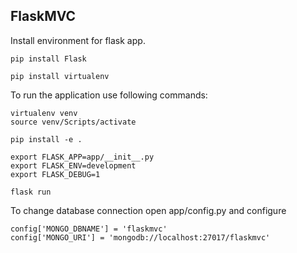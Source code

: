 ## FlaskMVC


Install environment for flask app.

    pip install Flask

    pip install virtualenv


To run the application use following commands:

    virtualenv venv
    source venv/Scripts/activate

    pip install -e .

    export FLASK_APP=app/__init__.py
    export FLASK_ENV=development
    export FLASK_DEBUG=1

    flask run


To change database connection open app/config.py and configure

    config['MONGO_DBNAME'] = 'flaskmvc'
    config['MONGO_URI'] = 'mongodb://localhost:27017/flaskmvc'
